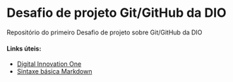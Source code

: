 # Desafio de projeto Git/GitHub da DIO
Repositório do primeiro Desafio de projeto sobre Git/GitHub da DIO

#### Links úteis:
- [Digital Innovation One](https://www.dio.me/)
- [Sintaxe básica Markdown](https://www.markdownguide.org/basic-syntax/)
